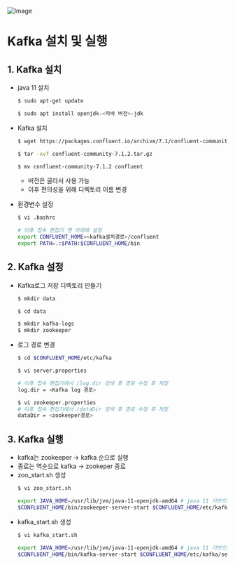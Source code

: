 ![Image](https://github.com/user-attachments/assets/44775098-769e-4d9c-9f2e-66d54322dc8f)

# Kafka 설치 및 실행

## 1. Kafka 설치
- java 11 설치
    ```bash
    $ sudo apt-get update

    $ sudo apt install openjdk-<자바 버전>-jdk
    ```

- Kafka 설치
    ```bash
    $ wget https://packages.confluent.io/archive/7.1/confluent-community-7.1.2.tar.gz

    $ tar -xvf confluent-community-7.1.2.tar.gz

    $ mv confluent-community-7.1.2 confluent
    ```
    - 버전은 골라서 사용 가능
    - 이후 편의성을 위해 디렉토리 이름 변경

- 환경변수 설정
    ```bash
    $ vi .bashrc

    # 이후 접속 편집기 맨 아래에 설정
    export CONFLUENT_HOME=<kafka설치경로>/confluent
    export PATH=.:$PATH:$CONFLUENT_HOME/bin
    ```


## 2. Kafka 설정
- Kafka로그 저장 디렉토리 만들기
    ```bash
    $ mkdir data

    $ cd data

    $ mkdir kafka-logs
    $ mkdir zookeeper
    ```

- 로그 경로 변경
    ```bash 
    $ cd $CONFLUENT_HOME/etc/kafka

    $ vi server.properties

    # 이후 접속 편집기에서 /log.dir 검색 후 경로 수정 후 저장
    log.dir = <Kafka log 경로>

    $ vi zookeeper.properties
    # 이후 접속 편집기에서 /dataDir 검색 후 경로 수정 후 저장
    dataDir = <zookeeper경로>
    ```

## 3. Kafka 실행
- kafka는 zookeeper -> kafka 순으로 실행
- 종료는 역순으로 kafka -> zookeper 종료
- zoo_start.sh 생성
    ```bash
    $ vi zoo_start.sh

    export JAVA_HOME=/usr/lib/jvm/java-11-openjdk-amd64 # java 11 기반으로 실행
    $CONFLUENT_HOME/bin/zookeeper-server-start $CONFLUENT_HOME/etc/kafka/zookeeper.properties
    ```
- kafka_start.sh 생성
    ```bash
    $ vi kafka_start.sh

    export JAVA_HOME=/usr/lib/jvm/java-11-openjdk-amd64 # java 11 기반으로 실행
    $CONFLUENT_HOME/bin/kafka-server-start $CONFLUENT_HOME/etc/kafka/server.properties
    ```
